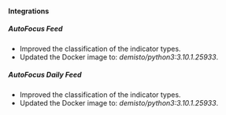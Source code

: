
#### Integrations
##### AutoFocus Feed
- Improved the classification of the indicator types.
- Updated the Docker image to: *demisto/python3:3.10.1.25933*.
##### AutoFocus Daily Feed
- Improved the classification of the indicator types.
- Updated the Docker image to: *demisto/python3:3.10.1.25933*.
